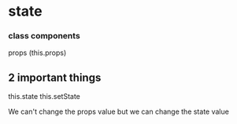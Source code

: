 # state

### class components
props (this.props)

## 2 important things
this.state
this.setState

We can't change the props value but we can change the state value

